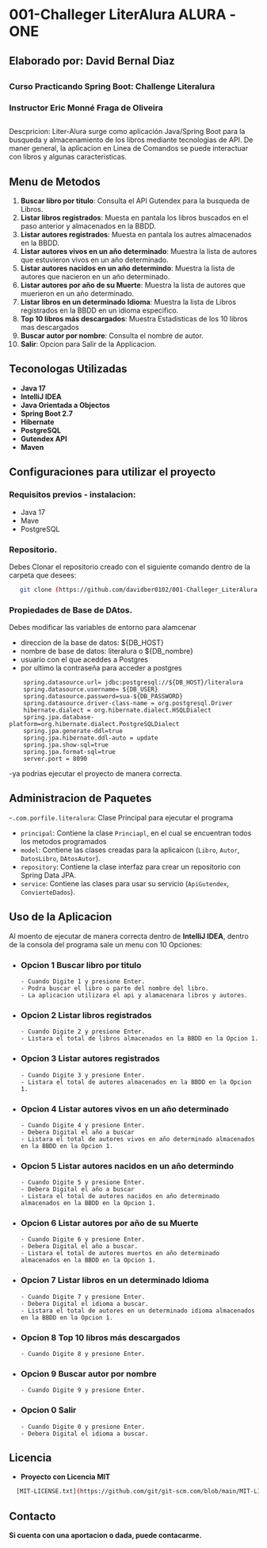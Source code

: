 # 001-Challeger LiterAlura ALURA -ONE
## Elaborado por: David Bernal Diaz
##
### Curso Practicando Spring Boot: Challenge Literalura
### Instructor Eric Monné Fraga de Oliveira
##

Descpricion: 
Liter-Alura  surge como aplicación Java/Spring Boot para la busqueda y almacenamiento de los libros mediante tecnologias de API. De maner general, la aplicacion en Linea de Comandos
se puede interactuar con libros y algunas caracteristicas.

## Menu de Metodos
1. **Buscar libro por titulo**: Consulta el API  Gutendex para la busqueda de Libros.
2. **Listar libros registrados**: Muesta en pantala los libros buscados en el paso anterior y almacenados en la BBDD.
3. **Listar autores registrados**: Muesta en pantala los autres almacenados en la BBDD.
4. **Listar autores vivos en un año determinado**: Muestra la lista de autores que estuvieron vivos en un año determinado.
5. **Listar autores nacidos en un año determindo**: Muestra la lista de autores que nacieron en un año determinado.
6. **Listar autores por año de su Muerte**: Muestra la lista de autores que muerieron en un año determinado.
7. **Listar libros en un determinado Idioma**: Muestra la lista de Libros registrados en la BBDD en un idioma especifico.
8. **Top 10 libros más descargados**: Muestra Estadisticas de los 10 libros mas descargados
9. **Buscar autor por nombre**: Consulta el nombre de autor.
0. **Salir**: Opcion para Salir de la Applicacion.

## Teconologas Utilizadas

- **Java 17**
- **IntelliJ IDEA**
- **Java Orientada a Objectos**
- **Spring Boot 2.7**
- **Hibernate**
- **PostgreSQL**
- **Gutendex API**
- **Maven**

## Configuraciones para utilizar el proyecto
### Requisitos previos - instalacion:
 - Java 17
 - Mave
 - PostgreSQL

### Repositorio.
Debes Clonar el repositorio creado con el siguiente comando dentro de la carpeta que desees:
```bash
   git clone (https://github.com/davidber0102/001-Challeger_LiterAlura.git)
   ```
### Propiedades de Base de DAtos.
Debes modificar las variables de entorno para alamcenar
- direccion de la base de datos: ${DB_HOST}
- nombre de base de datos: literalura o ${DB_nombre}
- usuario con el que aceddes a Postgres
- por ultimo la contraseña para acceder a postgres
```properties
    spring.datasource.url= jdbc:postgresql://${DB_HOST}/literalura
    spring.datasource.username= ${DB_USER}
    spring.datasource.password=sua-${DB_PASSWORD}
    spring.datasource.driver-class-name = org.postgresql.Driver
    hibernate.dialect = org.hibernate.dialect.HSQLDialect
    spring.jpa.database-platform=org.hibernate.dialect.PostgreSQLDialect
    spring.jpa.generate-ddl=true
    spring.jpa.hibernate.ddl-auto = update
    spring.jpa.show-sql=true
    spring.jpa.format-sql=true
    server.port = 8090
   ```
-ya podrias ejecutar el proyecto de manera correcta.

## Administracion de Paquetes
 -`.com.porfile.literalura`: Clase Principal para ejecutar el programa
  - `principal`: Contiene la clase `Princiapl`, en el cual se encuentran todos los metodos programados
  - `model`: Contiene las clases creadas para la aplicaicon (`Libro`, `Autor`, `DatosLibro`, `DAtosAutor`).
  - `repository`: Contiene la clase interfaz para crear un repositorio con Spring Data JPA.
  - `service`: Contiene las clases para usar su servicio  (`ApiGutendex`, `ConvierteDados`).


## Uso de la Aplicacion
Al moento de ejecutar de manera correcta dentro de **IntelliJ IDEA**, dentro de la consola del programa sale un menu con 10 Opciones:
- ### Opcion 1 **Buscar libro por titulo**
      - Cuando Digite 1 y presione Enter.
      - Podra buscar el libro o parte del nombre del libro.
      - La aplicacion utilizara el api y alamacenara libros y autores.
- ### Opcion 2 **Listar libros registrados**
      - Cuando Digite 2 y presione Enter.
      - Listara el total de libros almacenados en la BBDD en la Opcion 1.
- ### Opcion 3  **Listar autores registrados**
      - Cuando Digite 3 y presione Enter.
      - Listara el total de autores almacenados en la BBDD en la Opcion 1.
- ### Opcion 4 **Listar autores vivos en un año determinado**
      - Cuando Digite 4 y presione Enter.
      - Debera Digital el año a buscar
      - Listara el total de autores vivos en año determinado almacenados en la BBDD en la Opcion 1.
- ### Opcion 5 **Listar autores nacidos en un año determindo**
      - Cuando Digite 5 y presione Enter.
      - Debera Digital el año a buscar
      - Listara el total de autores nacidos en año determinado almacenados en la BBDD en la Opcion 1.
- ### Opcion 6 **Listar autores por año de su Muerte**
      - Cuando Digite 6 y presione Enter.
      - Debera Digital el año a buscar.
      - Listara el total de autores muertos en año determinado almacenados en la BBDD en la Opcion 1.
- ### Opcion 7 **Listar libros en un determinado Idioma**
      - Cuando Digite 7 y presione Enter.
      - Debera Digital el idioma a buscar.
      - Listara el total de autores en un determinado idioma almacenados en la BBDD en la Opcion 1. 
- ### Opcion 8 **Top 10 libros más descargados**
      - Cuando Digite 8 y presione Enter.
- ### Opcion 9 **Buscar autor por nombre**
      - Cuando Digite 9 y presione Enter.
- ### Opcion 0 **Salir**
      - Cuando Digite 0 y presione Enter.
      - Debera Digital el idioma a buscar.

## Licencia
- **Proyecto con Licencia MIT**
 ```bash
   [MIT-LICENSE.txt](https://github.com/git/git-scm.com/blob/main/MIT-LICENSE.txt)
   ```

## Contacto
**Si cuenta con una aportacion o dada, puede contacarme.**
